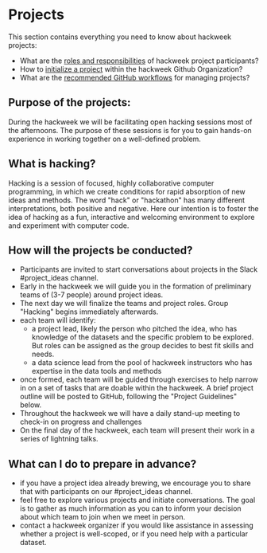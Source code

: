 # Projects

This section contains everything you need to know about hackweek projects:

* What are the [roles and responsibilities](project_roles.md) of hackweek project participants?
* How to [initialize a project](project_initialization.md) within the hackweek Github Organization?
* What are the [recommended GitHub workflows](https://github.com/snowex-hackweek/learning-git#git-workflows) for managing projects?

## Purpose of the projects:

During the hackweek we will be facilitating open hacking sessions most of the afternoons. The purpose of these sessions is for you to gain hands-on experience in working together on a well-defined problem.

## What is hacking?

Hacking is a session of focused, highly collaborative computer programming, in which we create conditions for rapid absorption of new ideas and methods. The word "hack" or "hackathon" has many different interpretations, both positive and negative. Here our intention is to foster the idea of hacking as a fun, interactive and welcoming environment to explore and experiment with computer code.  

## How will the projects be conducted?

* Participants are invited to start conversations about projects in the Slack #project_ideas channel. 
* Early in the hackweek we will guide you in the formation of preliminary teams of  (3-7 people) around project ideas. 
* The next day we will finalize the teams and project roles. Group "Hacking" begins immediately afterwards.
* each team will identify:
  * a project lead, likely the person who pitched the idea, who has knowledge of the datasets and the specific problem to be explored. But roles can be assigned as the group decides to best fit skills and needs.
  * a data science lead from the pool of hackweek instructors who has expertise in the data tools and methods
* once formed, each team will be guided through exercises to help narrow in on a set of tasks that are doable within the hackweek. A brief project outline will be posted to GitHub, following the "Project Guidelines" below.
* Throughout the hackweek we will have a daily stand-up meeting to check-in on progress and challenges
* On the final day of the hackweek, each team will present their work in a series of lightning talks.

## What can I do to prepare in advance?

* if you have a project idea already brewing, we encourage you to share that with participants on our #project_ideas channel.
* feel free to explore various projects and initiate conversations. The goal is to gather as much information as you can to inform your decision about which team to join when we meet in person.
* contact a hackweek organizer if you would like assistance in assessing whether a project is well-scoped, or if you need help with a particular dataset.